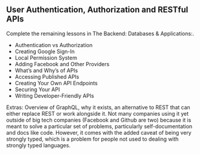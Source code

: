 ## User Authentication, Authorization and RESTful APIs

Complete the remaining lessons in The Backend: Databases & Applications:.

* Authentication vs Authorization
* Creating Google Sign-In
* Local Permission System
* Adding Facebook and Other Providers
* What’s and Why’s of APIs
* Accessing Published APIs
* Creating Your Own API Endpoints
* Securing Your API
* Writing Developer-Friendly APIs

Extras:  Overview of GraphQL, why it exists, an alternative to REST that can either replace REST or work alongside it.  Not many companies using it yet outside of big tech companies (Facebook and Github are two) because it is meant to solve a particular set of problems, particularly self-documentation and docs like code.  However, it comes with the added caveat of being very strongly typed, which is a problem for people not used to dealing with strongly typed languages.


